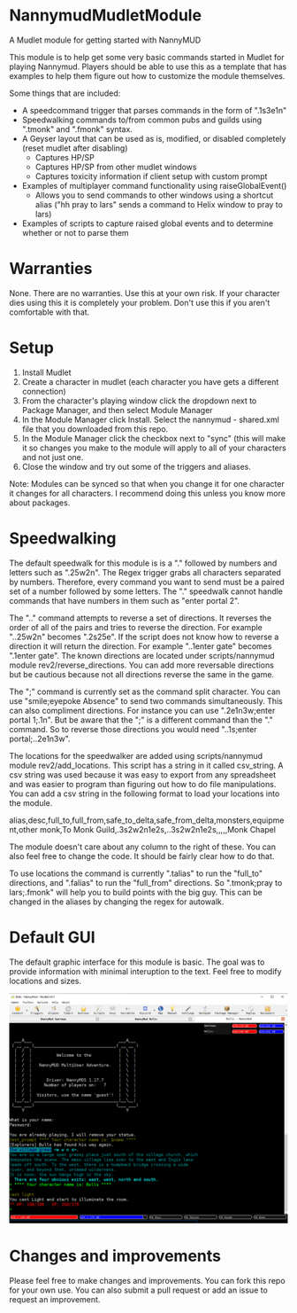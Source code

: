 # NannymudMudletModule

A Mudlet module for getting started with NannyMUD

This module is to help get some very basic commands started in Mudlet for playing Nannymud. Players should be able to use this as a template that has examples to help them figure out how to customize the module themselves.

Some things that are included:

- A speedcommand trigger that parses commands in the form of ".1s3e1n"
- Speedwalking commands to/from common pubs and guilds using ".tmonk" and ".fmonk" syntax. 
- A Geyser layout that can be used as is, modified, or disabled completely (reset mudlet after disabling)
  - Captures HP/SP
  - Captures HP/SP from other mudlet windows
  - Captures toxicity information if client setup with custom prompt
- Examples of multiplayer command functionality using raiseGlobalEvent()
  - Allows you to send commands to other windows using a shortcut alias ("hh pray to lars" sends a command to Helix window to pray to lars)
- Examples of scripts to capture raised global events and to determine whether or not to parse them

# Warranties

None. There are no warranties. Use this at your own risk. If your character dies using this it is completely your problem. Don't use this if you aren't comfortable with that.

# Setup

1) Install Mudlet
2) Create a character in mudlet (each character you have gets a different connection)
3) From the character's playing window click the dropdown next to Package Manager, and then select Module Manager
4) In the Module Manager click Install. Select the nannymud - shared.xml file that you downloaded from this repo.
5) In the Module Manager click the checkbox next to "sync" (this will make it so changes you make to the module will apply to all of your characters and not just one.
6) Close the window and try out some of the triggers and aliases.

Note: Modules can be synced so that when you change it for one character it changes for all characters. I recommend doing this unless you know more about packages.

# Speedwalking

The default speedwalk for this module is is a "." followed by numbers and letters such as ".25w2n". The Regex trigger grabs all characters separated by numbers. Therefore, every command you want to send must be a paired set of a number followed by some letters. The "." speedwalk cannot handle commands that have numbers in them such as "enter portal 2". 

The ".." command attempts to reverse a set of directions. It reverses the order of all of the pairs and tries to reverse the direction. For example "..25w2n" becomes ".2s25e".
If the script does not know how to reverse a direction it will return the direction. For example "..1enter gate" becomes ".1enter gate". The known directions are located under scripts/nannymud module rev2/reverse_directions. You can add more reversable directions but be cautious because not all directions reverse the same in the game. 

The ";" command is currently set as the command split character. You can use "smile;eyepoke Absence" to send two commands simultaneously. This can also compliment directions. For instance you can use ".2e1n3w;enter portal 1;.1n". But be aware that the ";" is a different command than the "." command. So to reverse those directions you would need "..1s;enter portal;..2e1n3w". 

The locations for the speedwalker are added using scripts/nannymud module rev2/add_locations. This script has a string in it called csv_string. A csv string was used because it was easy to export from any spreadsheet and was easier to program than figuring out how to do file manipulations. You can add a csv string in the following format to load your locations into the module. 

  alias,desc,full_to,full_from,safe_to_delta,safe_from_delta,monsters,equipment,other
  monk,To Monk Guild,.3s2w2n1e2s,..3s2w2n1e2s,,,,,Monk Chapel
  
The module doesn't care about any column to the right of these. You can also feel free to change the code. It should be fairly clear how to do that. 

To use locations the command is currently ".talias" to run the "full_to" directions, and ".falias" to run the "full_from" directions. So ".tmonk;pray to lars;.fmonk" will help you to build points with the big guy. This can be changed in the aliases by changing the regex for autowalk. 

# Default GUI

The default graphic interface for this module is basic. The goal was to provide information with minimal interuption to the text. Feel free to modify locations and sizes. 

![Image of GUI](https://raw.githubusercontent.com/adam-sampson/NannymudMudletModule/master/GUI_v2.png)

# Changes and improvements

Please feel free to make changes and improvements. You can fork this repo for your own use. You can also submit a pull request or add an issue to request an improvement.
